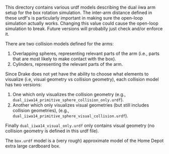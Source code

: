 This directory contains various urdf models describing the dual iiwa arm setup
for the box rotation simulation. The inter-arm distance defined in these urdf's
is particularly important in making sure the open-loop simulation actually works.
Changing this value could cause the open-loop simulation to break. Future versions
will probablly just check and/or enforce it.

There are two collision models defined for the arms:
1. Overlapping spheres, representing relevant parts of the arm (i.e., parts that are
most likely to make contact with the box).
2. Cylinders, representing the relevant parts of the arm.

Since Drake does not yet have the ability to choose what elements to visualize (i.e,
visual geometry vs collision geometry), each collision model has two versions:
1. One which only visualizes the collision geometry (e.g., `dual_iiwa14_primitive_sphere_collision_only.urdf`).
2. Another which only visualizes visual geometries (but still includes collision geometries), (e.g., 
`dual_iiwa14_primitive_sphere_visual_collision.urdf`).

Finally `dual_iiwa14_visual_only.urdf` only contains visual geometry (no collision geometry
is defined in this urdf file).

The `box.urdf` model is a (very rough) approximate model of the Home Depot extra large cardboard box.
